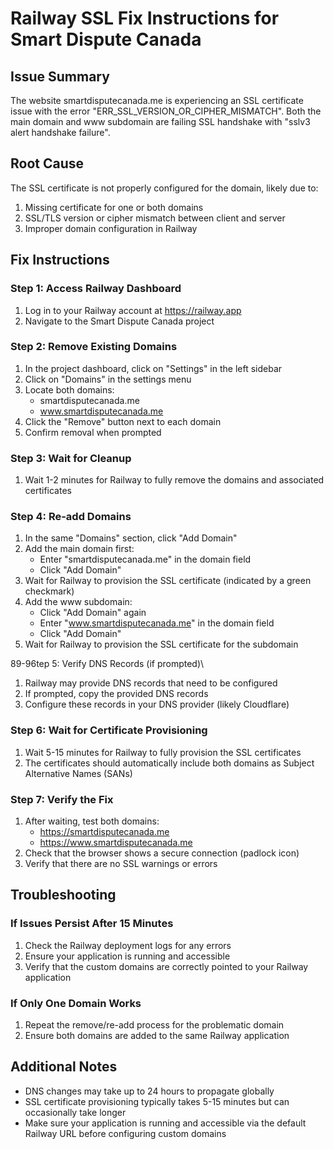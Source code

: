 # Railway SSL Fix Instructions for Smart Dispute Canada

## Issue Summary
The website smartdisputecanada.me is experiencing an SSL certificate issue with the error "ERR_SSL_VERSION_OR_CIPHER_MISMATCH". Both the main domain and www subdomain are failing SSL handshake with "sslv3 alert handshake failure".

## Root Cause
The SSL certificate is not properly configured for the domain, likely due to:
1. Missing certificate for one or both domains
2. SSL/TLS version or cipher mismatch between client and server
3. Improper domain configuration in Railway

## Fix Instructions

### Step 1: Access Railway Dashboard
1. Log in to your Railway account at https://railway.app
2. Navigate to the Smart Dispute Canada project

### Step 2: Remove Existing Domains
1. In the project dashboard, click on "Settings" in the left sidebar
2. Click on "Domains" in the settings menu
3. Locate both domains:
   - smartdisputecanada.me
   - www.smartdisputecanada.me
4. Click the "Remove" button next to each domain
5. Confirm removal when prompted

### Step 3: Wait for Cleanup
1. Wait 1-2 minutes for Railway to fully remove the domains and associated certificates

### Step 4: Re-add Domains
1. In the same "Domains" section, click "Add Domain"
2. Add the main domain first:
   - Enter "smartdisputecanada.me" in the domain field
   - Click "Add Domain"
3. Wait for Railway to provision the SSL certificate (indicated by a green checkmark)
4. Add the www subdomain:
   - Click "Add Domain" again
   - Enter "www.smartdisputecanada.me" in the domain field
   - Click "Add Domain"
5. Wait for Railway to provision the SSL certificate for the subdomain

89-96tep 5: Verify DNS Records (if prompted)\
1. Railway may provide DNS records that need to be configured
2. If prompted, copy the provided DNS records
3. Configure these records in your DNS provider (likely Cloudflare)

### Step 6: Wait for Certificate Provisioning
1. Wait 5-15 minutes for Railway to fully provision the SSL certificates
2. The certificates should automatically include both domains as Subject Alternative Names (SANs)

### Step 7: Verify the Fix
1. After waiting, test both domains:
   - https://smartdisputecanada.me
   - https://www.smartdisputecanada.me
2. Check that the browser shows a secure connection (padlock icon)
3. Verify that there are no SSL warnings or errors

## Troubleshooting

### If Issues Persist After 15 Minutes
1. Check the Railway deployment logs for any errors
2. Ensure your application is running and accessible
3. Verify that the custom domains are correctly pointed to your Railway application

### If Only One Domain Works
1. Repeat the remove/re-add process for the problematic domain
2. Ensure both domains are added to the same Railway application

## Additional Notes
- DNS changes may take up to 24 hours to propagate globally
- SSL certificate provisioning typically takes 5-15 minutes but can occasionally take longer
- Make sure your application is running and accessible via the default Railway URL before configuring custom domains